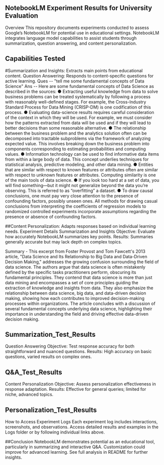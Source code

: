 ## NotebookLM Experiment Results for University Evaluation
Overview
This repository documents experiments conducted to assess Google’s NotebookLM for potential use in educational settings. NotebookLM integrates language model capabilities to assist students through summarization, question answering, and content personalization.

## Capabilities Tested
#Summarization and Insights: Extracts main points from educational content.
Question Answering: Responds to content-specific questions for active learning.
Ques -- "tell me some fundamental concepts of Data Science"
Ans -- Here are some fundamental concepts of Data Science as described in the sources:
● Extracting useful knowledge from data to solve business problems can be treated systematically by following a process with reasonably well-defined stages. For example, the Cross-Industry Standard Process for Data Mining (CRISP-DM) is one codification of this process.
● Evaluating data-science results requires careful consideration of the context in which they will be used. For example, we must consider how the patterns extracted from data will be used and if they will lead to better decisions than some reasonable alternative.
● The relationship between the business problem and the analytics solution often can be decomposed into tractable subproblems via the framework of analyzing expected value. This involves breaking down the business problem into components corresponding to estimating probabilities and computing values.
● Information technology can be used to find informative data items from within a large body of data. This concept underlies techniques for statistical analysis, predictive modeling, and other data mining.
● Entities that are similar with respect to known features or attributes often are similar with respect to unknown features or attributes. Computing similarity is one of the main tools of data science.
● If you look too hard at a set of data, you will find something—but it might not generalize beyond the data you’re observing. This is referred to as “overfitting” a dataset.
● To draw causal conclusions, one must pay very close attention to the presence of confounding factors, possibly unseen ones. All methods for drawing casual conclusions from interpreting the coefficients of regression models to randomized controlled experiments incorporate assumptions regarding the presence or absence of confounding factors.


##Content Personalization: Adapts responses based on individual learning needs.
Experiment Details
Summarization and Insights
Objective: Evaluate how accurately NotebookLM summarizes key points.
Results: Summaries generally accurate but may lack depth on complex topics.

Summary - This excerpt from Foster Provost and Tom Fawcett's 2013 article, "Data Science and Its Relationship to Big Data and Data-Driven Decision Making," addresses the growing confusion surrounding the field of data science. The authors argue that data science is often mistakenly defined by the specific tasks practitioners perform, obscuring its fundamental principles. They contend that data science is more than just data mining and encompasses a set of core principles guiding the extraction of knowledge and insights from data. They also emphasize the relationship between data science, big data, and data-driven decision making, showing how each contributes to improved decision-making processes within organizations. The article concludes with a discussion of several fundamental concepts underlying data science, highlighting their importance in understanding the field and driving effective data-driven decision making.


## Summarization_Test_Results
Question Answering
Objective: Test response accuracy for both straightforward and nuanced questions.
Results: High accuracy on basic questions, varied results on complex ones.

## Q&A_Test_Results
Content Personalization
Objective: Assess personalization effectiveness in response adaptation.
Results: Effective for general queries; limited for niche, advanced topics.

## Personalization_Test_Results
How to Access Experiment Logs
Each experiment log includes interactions, screenshots, and observations. Access detailed results and examples in the Logs folder or by following individual links above.

##Conclusion
NotebookLM demonstrates potential as an educational tool, particularly in summarizing and interactive Q&A. Customization could improve for advanced learning. See full analysis in README for further insights.

